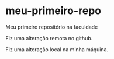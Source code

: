 # meu-primeiro-repo
Meu primeiro repositório na faculdade

Fiz uma alteração remota no github.

Fiz uma alteração local na minha máquina.
